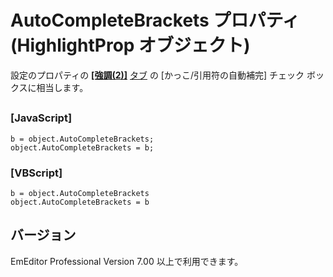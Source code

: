 # AutoCompleteBrackets プロパティ (HighlightProp オブジェクト)

設定のプロパティの **[\[強調(2)\]](../../dlg/properties/highlight2/index)** [タブ](../../dlg/properties/highlight2/index) の \[かっこ/引用符の自動補完\] チェック ボックスに相当します。

## 

### \[JavaScript\]

```
b = object.AutoCompleteBrackets;
object.AutoCompleteBrackets = b;
```

### \[VBScript\]

```
b = object.AutoCompleteBrackets
object.AutoCompleteBrackets = b
```

## バージョン

EmEditor Professional Version 7.00 以上で利用できます。
